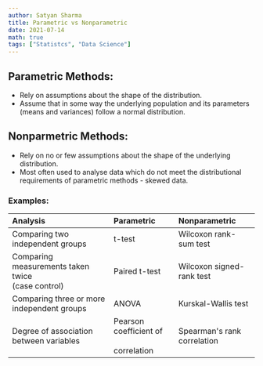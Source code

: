 ```yaml
---
author: Satyan Sharma
title: Parametric vs Nonparametric
date: 2021-07-14
math: true
tags: ["Statistcs", "Data Science"]
---
```

## Parametric Methods:

- Rely on assumptions about the shape of the distribution.
- Assume that in some way the underlying population and its parameters
(means and variances) follow a normal distribution.

## Nonparmetric Methods:

- Rely on no or few assumptions about the shape of the underlying distribution.
- Most often used to analyse data which do not meet the distributional
requirements of parametric methods - skewed data.

### Examples:

| Analysis                                   |              Parametric             |               Nonparametric |
|:-|:-|:-|
| Comparing two independent groups           |                t-test               |      Wilcoxon rank-sum test | 
| Comparing measurements taken twice <br>(case control)         |            Paired t-test            |   Wilcoxon signed-rank test |
| Comparing three or more independent groups &nbsp; &nbsp;|                ANOVA               |         Kurskal-Wallis test |
| Degree of association between variables    | Pearson coefficient of &nbsp; &nbsp;<br>correlation | Spearman's rank correlation |

